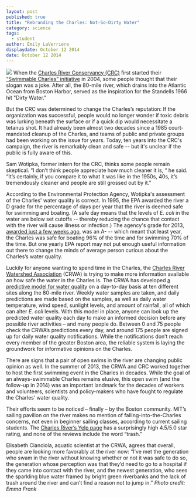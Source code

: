 ```yaml
---
layout: post
published: true
title: "Rebranding the Charles: Not-So-Dirty Water"
category: science
tags: 
  - student
author: Emily LaVerriere
displaydate: October 12 2014
date: October 12 2014
---
```


![](http://i.imgur.com/7X2jvJ9.jpg)
When the [Charles River Conservancy (CRC)](http://www.thecharles.org/) first started their [“Swimmable Charles” initiative](http://www.thecharles.org/projects-and-programs/swimmable-charles/) in 2004, some people thought that their slogan was a joke. After all, the 80-mile river, which drains into the Atlantic Ocean from Boston Harbor, served as the inspiration for the Standells 1966 hit "Dirty Water." 

But the CRC was determined to change the Charles’s reputation: If the organization was successful, people would no longer wonder if toxic debris was lurking beneath the surface or if a quick dip would necessitate a tetanus shot. It had already been almost two decades since a 1985 court-mandated cleanup of the Charles, and teams of public and private groups had been working on the issue for years. Today, ten years into the CRC's campaign, the river is remarkably clean and safe -- but it's unclear if the public is fully aware of this.

Sam Wotipka, former intern for the CRC, thinks some people remain skeptical. “I don’t think people appreciate how much cleaner it is, “ he said. “It’s certainly, if you compare it to what it was like in the 1950s, 40s, it’s tremendously cleaner and people are still grossed out by it.” 

According to the Environmental Protection Agency, Wotipka's assessment of the Charles' water quality is correct. In 1995, the EPA awarded the river a D grade for the percentage of days per year that the river is deemed safe for swimming and boating. (A safe day means that the levels of _E. coli_ in the water are below set cutoffs -- thereby reducing the chance that contact with the river will cause illness or infection.) The agency's grade for 2013, [awarded just a few weeks ago](http://www.epa.gov/region1/charles/reportcards.html), was an A- -- which meant that least year, the Charles was safe for boating 96% of the time and for swimming 70% of the time. But one yearly EPA report may not put enough useful information out there to change the minds of average person curious about the Charles’s water quality.

Luckily for anyone wanting to spend time in the Charles, the [Charles River Watershed Association](http://www.crwa.org/) (CRWA) is trying to make more information available on how safe the water in the Charles is. The CRWA has developed [a predictive model for water quality](http://www.crwa.org/fieldscience/water-quality-notification) on a day-to-day basis at ten different sites along the 80-mile river. Weekly water samples are taken, and daily predictions are made based on the samples, as well as daily water temperature, wind speed, sunlight levels, and amount of rainfall, all of which can alter _E. coli_ levels. With this model in place, anyone can look up the predicted water quality each day to make an informed decision before any possible river activities – and many people do. Between 0 and 75 people check the CRWA’s predictions every day, and around 175 people are signed up for daily water quality notifications. While the notifications don’t reach every member of the greater Boston area, the reliable system is laying the groundwork for informative opinions on the Charles. 

There are signs that a pair of open swims in the river are changing public opinion as well. In the summer of 2013, the CRWA and CRC worked together to host the first swimming event in the Charles in decades. While the goal of an always-swimmable Charles remains elusive, this open swim (and the follow-up in 2014) was an important landmark for the decades of workers and volunteers, scientists and policy-makers who have fought to regulate the Charles’ water quality. 

Their efforts seem to be noticed – finally – by the Boston community. MIT’s sailing pavilion on the river makes no mention of falling-into-the-Charles concerns, not even in beginner sailing classes, according to current sailing students. The [Charles River’s Yelp page](http://www.yelp.com/biz/the-charles-river-boston) has a surprisingly high 4.5/5.0 star rating, and none of the reviews include the word “trash.” 

Elisabeth Cianciola, aquatic scientist at the CRWA, agrees that overall, people are looking more favorably at the river now: “I’ve met the generation who swam in the river without knowing whether or not it was safe to do so, the generation whose perception was that they’d need to go to a hospital if they came into contact with the river, and the newest generation, who sees the sparkling blue water framed by bright green riverbanks and the lack of trash around the river and can’t find a reason not to jump in.”
_Photo credit: Emma Frank_
